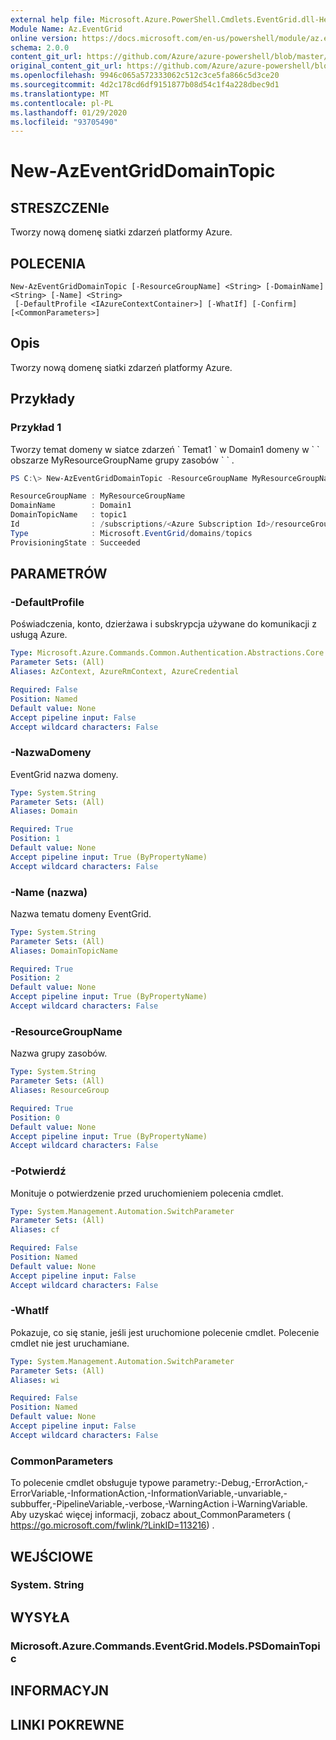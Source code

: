 ```yaml
---
external help file: Microsoft.Azure.PowerShell.Cmdlets.EventGrid.dll-Help.xml
Module Name: Az.EventGrid
online version: https://docs.microsoft.com/en-us/powershell/module/az.eventgrid/new-azeventgriddomaintopic
schema: 2.0.0
content_git_url: https://github.com/Azure/azure-powershell/blob/master/src/EventGrid/EventGrid/help/New-AzEventGridDomainTopic.md
original_content_git_url: https://github.com/Azure/azure-powershell/blob/master/src/EventGrid/EventGrid/help/New-AzEventGridDomainTopic.md
ms.openlocfilehash: 9946c065a572333062c512c3ce5fa866c5d3ce20
ms.sourcegitcommit: 4d2c178cd6df9151877b08d54c1f4a228dbec9d1
ms.translationtype: MT
ms.contentlocale: pl-PL
ms.lasthandoff: 01/29/2020
ms.locfileid: "93705490"
---
```

# New-AzEventGridDomainTopic

## STRESZCZENIe
Tworzy nową domenę siatki zdarzeń platformy Azure.

## POLECENIA

```
New-AzEventGridDomainTopic [-ResourceGroupName] <String> [-DomainName] <String> [-Name] <String>
 [-DefaultProfile <IAzureContextContainer>] [-WhatIf] [-Confirm] [<CommonParameters>]
```

## Opis
Tworzy nową domenę siatki zdarzeń platformy Azure.

## Przykłady

### Przykład 1

Tworzy temat domeny w siatce zdarzeń \` Temat1 \` w Domain1 domeny w \` \` obszarze MyResourceGroupName grupy zasobów \` \` .

```powershell
PS C:\> New-AzEventGridDomainTopic -ResourceGroupName MyResourceGroupName -DomainName Domain1 -Name Topic1

ResourceGroupName : MyResourceGroupName
DomainName        : Domain1
DomainTopicName   : topic1
Id                : /subscriptions/<Azure Subscription Id>/resourceGroups/MyResourceGroupName/providers/Microsoft.EventGrid/domains/Domain1/topics/topic1
Type              : Microsoft.EventGrid/domains/topics
ProvisioningState : Succeeded
```

## PARAMETRÓW

### -DefaultProfile
Poświadczenia, konto, dzierżawa i subskrypcja używane do komunikacji z usługą Azure.

```yaml
Type: Microsoft.Azure.Commands.Common.Authentication.Abstractions.Core.IAzureContextContainer
Parameter Sets: (All)
Aliases: AzContext, AzureRmContext, AzureCredential

Required: False
Position: Named
Default value: None
Accept pipeline input: False
Accept wildcard characters: False
```

### -NazwaDomeny
EventGrid nazwa domeny.

```yaml
Type: System.String
Parameter Sets: (All)
Aliases: Domain

Required: True
Position: 1
Default value: None
Accept pipeline input: True (ByPropertyName)
Accept wildcard characters: False
```

### -Name (nazwa)
Nazwa tematu domeny EventGrid.

```yaml
Type: System.String
Parameter Sets: (All)
Aliases: DomainTopicName

Required: True
Position: 2
Default value: None
Accept pipeline input: True (ByPropertyName)
Accept wildcard characters: False
```

### -ResourceGroupName
Nazwa grupy zasobów.

```yaml
Type: System.String
Parameter Sets: (All)
Aliases: ResourceGroup

Required: True
Position: 0
Default value: None
Accept pipeline input: True (ByPropertyName)
Accept wildcard characters: False
```

### -Potwierdź
Monituje o potwierdzenie przed uruchomieniem polecenia cmdlet.

```yaml
Type: System.Management.Automation.SwitchParameter
Parameter Sets: (All)
Aliases: cf

Required: False
Position: Named
Default value: None
Accept pipeline input: False
Accept wildcard characters: False
```

### -WhatIf
Pokazuje, co się stanie, jeśli jest uruchomione polecenie cmdlet.
Polecenie cmdlet nie jest uruchamiane.

```yaml
Type: System.Management.Automation.SwitchParameter
Parameter Sets: (All)
Aliases: wi

Required: False
Position: Named
Default value: None
Accept pipeline input: False
Accept wildcard characters: False
```

### CommonParameters
To polecenie cmdlet obsługuje typowe parametry:-Debug,-ErrorAction,-ErrorVariable,-InformationAction,-InformationVariable,-unvariable,-subbuffer,-PipelineVariable,-verbose,-WarningAction i-WarningVariable. Aby uzyskać więcej informacji, zobacz about_CommonParameters ( https://go.microsoft.com/fwlink/?LinkID=113216) .

## WEJŚCIOWE

### System. String

## WYSYŁA

### Microsoft.Azure.Commands.EventGrid.Models.PSDomainTopic

## INFORMACYJN

## LINKI POKREWNE
